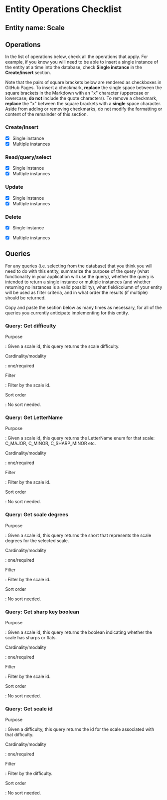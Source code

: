 # Entity Operations Checklist

## Entity name: Scale

## Operations

In the list of operations below, check all the operations that apply. For example, if you know you will need to be able to insert a single instance of the entity at a time into the database, check **Single instance** in the **Create/insert** section.

Note that the pairs of square brackets below are rendered as checkboxes in GitHub Pages. To insert a checkmark, **replace** the single space between the square brackets in the Markdown with an "x" character (uppercase or lowercase; **do not** include the quote characters). To remove a checkmark, **replace** the "x" between the square brackets with a **single** space character. Aside from adding or removing checkmarks, do not modify the formatting or content of the remainder of this section.

### Create/insert
    
* [x] Single instance 
* [x] Multiple instances 
    
### Read/query/select

* [x] Single instance 
* [x] Multiple instances 

### Update

* [x] Single instance 
* [x] Multiple instances 

### Delete

* [x] Single instance 
* [x] Multiple instances 


## Queries

For any queries (i.e. selecting from the database) that you think you will need to do with this entity, summarize the purpose of the query (what functionality in your application will use the query), whether the query is intended to return a single instance or multiple instances (and whether returning no instances is a valid possibility), what field/column of your entity will be used as filter criteria, and in what order the results (if multiple) should be returned.

Copy and paste the section below as many times as necessary, for all of the queries you currently anticipate implementing for this entity.

### Query: Get difficulty

Purpose

: Given a scale id, this query returns the scale difficulty.

Cardinality/modality

: one/required
 
Filter

: Filter by the scale id.
 
Sort order

: No sort needed.


### Query: Get LetterName

Purpose

: Given a scale id, this query returns the LetterName enum for that scale: C_MAJOR, C_MINOR, C_SHARP_MINOR etc.

Cardinality/modality

: one/required
 
Filter

: Filter by the scale id.
 
Sort order

: No sort needed.


### Query: Get scale degrees

Purpose

: Given a scale id, this query returns the short that represents the scale degrees for the selected scale. 

Cardinality/modality

: one/required
 
Filter

: Filter by the scale id.
 
Sort order

: No sort needed.

### Query: Get sharp key boolean

Purpose

: Given a scale id, this query returns the boolean indicating whether the scale has sharps or flats. 

Cardinality/modality

: one/required
 
Filter

: Filter by the scale id.
 
Sort order

: No sort needed.

### Query: Get scale id
 
 Purpose
 
 : Given a difficulty, this query returns the id for the scale associated with that difficulty. 
 
 Cardinality/modality
 
 : one/required
  
 Filter
 
 : Filter by the difficulty.
  
 Sort order
 
 : No sort needed.
